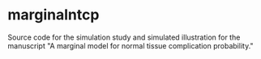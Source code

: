 # marginalntcp
 
Source code for the simulation study and simulated illustration for the manuscript "A marginal model for normal tissue complication probability."
